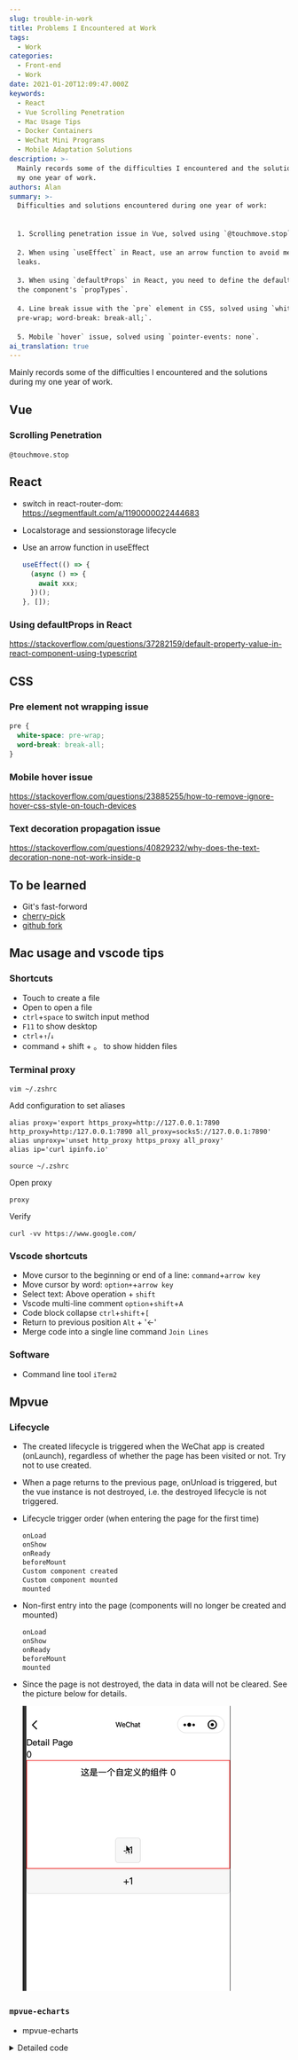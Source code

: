 ```yaml
---
slug: trouble-in-work
title: Problems I Encountered at Work
tags:
  - Work
categories:
  - Front-end
  - Work
date: 2021-01-20T12:09:47.000Z
keywords:
  - React
  - Vue Scrolling Penetration
  - Mac Usage Tips
  - Docker Containers
  - WeChat Mini Programs
  - Mobile Adaptation Solutions
description: >-
  Mainly records some of the difficulties I encountered and the solutions during
  my one year of work.
authors: Alan
summary: >-
  Difficulties and solutions encountered during one year of work:


  1. Scrolling penetration issue in Vue, solved using `@touchmove.stop`.

  2. When using `useEffect` in React, use an arrow function to avoid memory
  leaks.

  3. When using `defaultProps` in React, you need to define the default value in
  the component's `propTypes`.

  4. Line break issue with the `pre` element in CSS, solved using `white-space:
  pre-wrap; word-break: break-all;`.

  5. Mobile `hover` issue, solved using `pointer-events: none`.
ai_translation: true
---
```


Mainly records some of the difficulties I encountered and the solutions during my one year of work.

<!-- truncate -->

## Vue

### Scrolling Penetration

`@touchmove.stop`

## React

- switch in react-router-dom: https://segmentfault.com/a/1190000022444683

- Localstorage and sessionstorage lifecycle

- Use an arrow function in useEffect

  ```jsx
  useEffect(() => {
    (async () => {
      await xxx;
    })();
  }, []);
  ```

### Using defaultProps in React

https://stackoverflow.com/questions/37282159/default-property-value-in-react-component-using-typescript

## CSS

### Pre element not wrapping issue

```css
pre {
  white-space: pre-wrap;
  word-break: break-all;
}
```

### Mobile hover issue

https://stackoverflow.com/questions/23885255/how-to-remove-ignore-hover-css-style-on-touch-devices

### Text decoration propagation issue

https://stackoverflow.com/questions/40829232/why-does-the-text-decoration-none-not-work-inside-p

## To be learned

- Git's fast-forword
- [cherry-pick](https://ruanyifeng.com/blog/2020/04/git-cherry-pick.html)
- [github fork](https://www.zhihu.com/question/20431718)

## Mac usage and vscode tips

### Shortcuts

- Touch to create a file
- Open to open a file
- `ctrl`+`space` to switch input method
- `F11` to show desktop
- `ctrl`+`↑`/`↓`
- command + shift + 。 to show hidden files

### Terminal proxy

```
vim ~/.zshrc
```

Add configuration to set aliases

```
alias proxy='export https_proxy=http://127.0.0.1:7890 http_proxy=http:/127.0.0.1:7890 all_proxy=socks5://127.0.0.1:7890'
alias unproxy='unset http_proxy https_proxy all_proxy'
alias ip='curl ipinfo.io'
```

```
source ~/.zshrc
```

Open proxy

```
proxy
```

Verify

```
curl -vv https://www.google.com/
```

### Vscode shortcuts

- Move cursor to the beginning or end of a line: `command`+`arrow key`
- Move cursor by word: `option+`+`arrow key`
- Select text: Above operation + `shift`
- Vscode multi-line comment `option`+`shift`+`A`
- Code block collapse `ctrl`+`shift`+`[`
- Return to previous position `Alt` + '←'
- Merge code into a single line command `Join Lines`

### Software

- Command line tool `iTerm2`

## Mpvue

### Lifecycle

- The created lifecycle is triggered when the WeChat app is created (onLaunch), regardless of whether the page has been visited or not. Try not to use created.

- When a page returns to the previous page, onUnload is triggered, but the vue instance is not destroyed, i.e. the destroyed lifecycle is not triggered.

- Lifecycle trigger order (when entering the page for the first time)

  ```
  onLoad
  onShow
  onReady
  beforeMount
  Custom component created
  Custom component mounted
  mounted
  ```

- Non-first entry into the page (components will no longer be created and mounted)

  ```
  onLoad
  onShow
  onReady
  beforeMount
  mounted
  ```

- Since the page is not destroyed, the data in data will not be cleared. See the picture below for details.

  ![](https://raw.githubusercontent.com/3Alan/images/master/img/6.gif)

### `mpvue-echarts`

- mpvue-echarts

<details>
  <summary>Detailed code</summary>

```vue
<template>
  <div class="container">
    <div class="echarts-wrap">
      <mpvue-echarts :echarts="echarts" :onInit="initChart" canvasId="demo-canvas" ref="radar" />
    </div>
  </div>
</template>

<script>
let chart = null;
import * as echarts from '../utils/echarts.min.js';
import mpvueEcharts from 'mpvue-echarts';
export default {
  components: {
    mpvueEcharts
  },
  data: {
    echarts,
    radarValue: [],
    radarInit: 0
  },
  onUnload() {
    this.resetData();
  },
  async onLoad() {
    this.initRadar();
  },
  methods: {
    initRadar() {
      if (this.radarInit === 1) {
        let option = {
          radar: [
            {
              indicator: [
                { text: '体能耐力', max: 100 },
                { text: '平衡感', max: 100 },
                { text: '协调性', max: 100 },
                { text: '力量', max: 100 },
                { text: '柔韧性', max: 100 }
              ],
              center: ['50%', '50%'],
              radius: 99,
              startAngle: 90,
              splitNumber: 5,
              shape: 'circle',
              name: {
                formatter: '{value}',
                textStyle: {
                  color: '#4A4A4A'
                }
              },
              splitArea: {
                areaStyle: {
                  color: ['#fffced', '#fffced', '#fffced', '#fffced', '#fffced']
                }
              },
              axisLine: {
                symbol: 'circle',
                symbolSize: [5, 5],
                lineStyle: {
                  color: '#FFBF12'
                }
              },
              splitLine: {
                lineStyle: {
                  color: '#FFBF12'
                }
              }
            }
          ],
          series: [
            {
              name: '雷达图',
              type: 'radar',
              emphasis: {
                lineStyle: {
                  width: 1,
                  color: '#7ED321'
                }
              },
              data: [
                {
                  value: [75, 75, 75, 75, 75],
                  name: '标准值',
                  symbol: 'rect',
                  symbolSize: 5,
                  areaStyle: {
                    color: '#D2E986'
                  },
                  lineStyle: {
                    color: '#7ED321'
                  },
                  itemStyle: {
                    opacity: 0
                  }
                },
                {
                  // 需要动态修改的值
                  value: this.radarValue,
                  name: '孩子值',
                  areaStyle: {
                    color: '#F8C01C'
                  },
                  lineStyle: {
                    color: '#FF9F00'
                  },
                  itemStyle: {
                    opacity: 0
                  }
                }
              ]
            }
          ]
        };
        // Change the value of option here
        // option.xxx = 'xxx'
        chart && chart.setOption(option);
